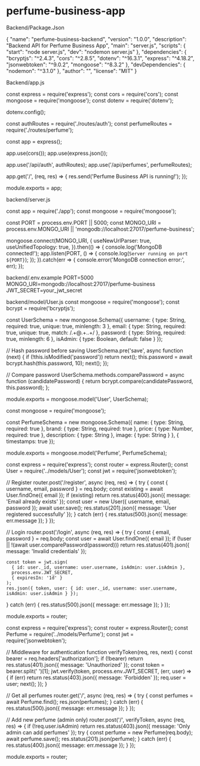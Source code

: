 # perfume-business-app
Backend/Package.Json 

{
  "name": "perfume-business-backend",
  "version": "1.0.0",
  "description": "Backend API for Perfume Business App",
  "main": "server.js",
  "scripts": {
    "start": "node server.js",
    "dev": "nodemon server.js"
  },
  "dependencies": {
    "bcryptjs": "^2.4.3",
    "cors": "^2.8.5",
    "dotenv": "^16.3.1",
    "express": "^4.18.2",
    "jsonwebtoken": "^9.0.2",
    "mongoose": "^8.3.2"
  },
  "devDependencies": {
    "nodemon": "^3.1.0"
  },
  "author": "",
  "license": "MIT"
}

Backend/app.js

const express = require('express');
const cors = require('cors');
const mongoose = require('mongoose');
const dotenv = require('dotenv');

dotenv.config();

const authRoutes = require('./routes/auth');
const perfumeRoutes = require('./routes/perfume');

const app = express();

app.use(cors());
app.use(express.json());

app.use('/api/auth', authRoutes);
app.use('/api/perfumes', perfumeRoutes);

app.get('/', (req, res) => {
  res.send('Perfume Business API is running!');
});

module.exports = app;

backend/server.js

const app = require('./app');
const mongoose = require('mongoose');

const PORT = process.env.PORT || 5000;
const MONGO_URI = process.env.MONGO_URI || 'mongodb://localhost:27017/perfume-business';

mongoose.connect(MONGO_URI, {
  useNewUrlParser: true,
  useUnifiedTopology: true,
}).then(() => {
  console.log('MongoDB connected!');
  app.listen(PORT, () => {
    console.log(`Server running on port ${PORT}`);
  });
}).catch(err => {
  console.error('MongoDB connection error:', err);
});

backend/.env.example
PORT=5000
MONGO_URI=mongodb://localhost:27017/perfume-business
JWT_SECRET=your_jwt_secret

backend/model/User.js
const mongoose = require('mongoose');
const bcrypt = require('bcryptjs');

const UserSchema = new mongoose.Schema({
  username: { type: String, required: true, unique: true, minlength: 3 },
  email: { type: String, required: true, unique: true, match: /.+\@.+\..+/ },
  password: { type: String, required: true, minlength: 6 },
  isAdmin: { type: Boolean, default: false }
});

// Hash password before saving
UserSchema.pre('save', async function (next) {
  if (!this.isModified('password')) return next();
  this.password = await bcrypt.hash(this.password, 10);
  next();
});

// Compare password
UserSchema.methods.comparePassword = async function (candidatePassword) {
  return bcrypt.compare(candidatePassword, this.password);
};

module.exports = mongoose.model('User', UserSchema);


const mongoose = require('mongoose');

const PerfumeSchema = new mongoose.Schema({
  name: { type: String, required: true },
  brand: { type: String, required: true },
  price: { type: Number, required: true },
  description: { type: String },
  image: { type: String }
}, { timestamps: true });

module.exports = mongoose.model('Perfume', PerfumeSchema);


const express = require('express');
const router = express.Router();
const User = require('../models/User');
const jwt = require('jsonwebtoken');

// Register
router.post('/register', async (req, res) => {
  try {
    const { username, email, password } = req.body;
    const existing = await User.findOne({ email });
    if (existing) return res.status(400).json({ message: 'Email already exists' });
    const user = new User({ username, email, password });
    await user.save();
    res.status(201).json({ message: 'User registered successfully' });
  } catch (err) {
    res.status(500).json({ message: err.message });
  }
});

// Login
router.post('/login', async (req, res) => {
  try {
    const { email, password } = req.body;
    const user = await User.findOne({ email });
    if (!user || !(await user.comparePassword(password)))
      return res.status(401).json({ message: 'Invalid credentials' });

    const token = jwt.sign(
      { id: user._id, username: user.username, isAdmin: user.isAdmin },
      process.env.JWT_SECRET,
      { expiresIn: '1d' }
    );
    res.json({ token, user: { id: user._id, username: user.username, isAdmin: user.isAdmin } });
  } catch (err) {
    res.status(500).json({ message: err.message });
  }
});

module.exports = router;


const express = require('express');
const router = express.Router();
const Perfume = require('../models/Perfume');
const jwt = require('jsonwebtoken');

// Middleware for authentication
function verifyToken(req, res, next) {
  const bearer = req.headers['authorization'];
  if (!bearer) return res.status(401).json({ message: 'Unauthorized' });
  const token = bearer.split(' ')[1];
  jwt.verify(token, process.env.JWT_SECRET, (err, user) => {
    if (err) return res.status(403).json({ message: 'Forbidden' });
    req.user = user;
    next();
  });
}

// Get all perfumes
router.get('/', async (req, res) => {
  try {
    const perfumes = await Perfume.find();
    res.json(perfumes);
  } catch (err) {
    res.status(500).json({ message: err.message });
  }
});

// Add new perfume (admin only)
router.post('/', verifyToken, async (req, res) => {
  if (!req.user.isAdmin)
    return res.status(403).json({ message: 'Only admin can add perfumes' });
  try {
    const perfume = new Perfume(req.body);
    await perfume.save();
    res.status(201).json(perfume);
  } catch (err) {
    res.status(400).json({ message: err.message });
  }
});

module.exports = router;
